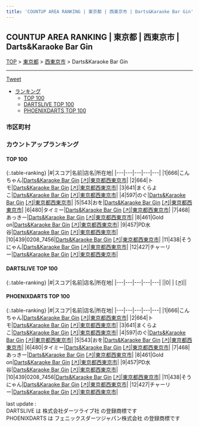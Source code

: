 ```yaml
---
title: 'COUNTUP AREA RANKING | 東京都 | 西東京市 | Darts&Karaoke Bar Gin'
---
```

## COUNTUP AREA RANKING | 東京都 | 西東京市 | Darts&Karaoke Bar Gin

[TOP](/darts/rank/) > [東京都](/darts/rank/東京都/) > [西東京市](/darts/rank/東京都/西東京市/) > Darts&Karaoke Bar Gin

___

<a href="https://twitter.com/share?ref_src=twsrc%5Etfw" data-text="COUNTUP AREA RANKING | 東京都西東京市Darts&Karaoke Bar Gin" class="twitter-share-button" data-hashtags="DARTSLIVE,PHOENIXDARTS,darts,ダーツ" data-show-count="false">Tweet</a>

* [ランキング](#カウントアップランキング)
    * [TOP 100](#top-100)
    * [DARTSLIVE TOP 100](#dartslive-top-100)
    * [PHOENIXDARTS TOP 100](#phoenixdarts-top-100)

### 市区町村

<ul>

</ul>

### カウントアップランキング

#### TOP 100



{:.table-ranking}
|#|スコア|名前|店名|所在地|
|---|---|---|---|---|
|1|666|<span class="rank-name-pd">こんちゃん</span>|<a href="/darts/rank/shops/92958.html">Darts&Karaoke Bar Gin</a> <a href="https://vs.phoenixdarts.com/jp/shop/shopDetailInfo/s_92958?s_seq=92958">[↗]</a>|<a href="/darts/rank/東京都/西東京市">東京都西東京市</a>|
|2|664|<span class="rank-name-pd">トモ</span>|<a href="/darts/rank/shops/92958.html">Darts&Karaoke Bar Gin</a> <a href="https://vs.phoenixdarts.com/jp/shop/shopDetailInfo/s_92958?s_seq=92958">[↗]</a>|<a href="/darts/rank/東京都/西東京市">東京都西東京市</a>|
|3|641|<span class="rank-name-pd">まくらよこ</span>|<a href="/darts/rank/shops/92958.html">Darts&Karaoke Bar Gin</a> <a href="https://vs.phoenixdarts.com/jp/shop/shopDetailInfo/s_92958?s_seq=92958">[↗]</a>|<a href="/darts/rank/東京都/西東京市">東京都西東京市</a>|
|4|597|<span class="rank-name-pd">のぐ</span>|<a href="/darts/rank/shops/92958.html">Darts&Karaoke Bar Gin</a> <a href="https://vs.phoenixdarts.com/jp/shop/shopDetailInfo/s_92958?s_seq=92958">[↗]</a>|<a href="/darts/rank/東京都/西東京市">東京都西東京市</a>|
|5|543|<span class="rank-name-pd">おを</span>|<a href="/darts/rank/shops/92958.html">Darts&Karaoke Bar Gin</a> <a href="https://vs.phoenixdarts.com/jp/shop/shopDetailInfo/s_92958?s_seq=92958">[↗]</a>|<a href="/darts/rank/東京都/西東京市">東京都西東京市</a>|
|6|480|<span class="rank-name-pd">タイミー</span>|<a href="/darts/rank/shops/92958.html">Darts&Karaoke Bar Gin</a> <a href="https://vs.phoenixdarts.com/jp/shop/shopDetailInfo/s_92958?s_seq=92958">[↗]</a>|<a href="/darts/rank/東京都/西東京市">東京都西東京市</a>|
|7|468|<span class="rank-name-pd">あっきー</span>|<a href="/darts/rank/shops/92958.html">Darts&Karaoke Bar Gin</a> <a href="https://vs.phoenixdarts.com/jp/shop/shopDetailInfo/s_92958?s_seq=92958">[↗]</a>|<a href="/darts/rank/東京都/西東京市">東京都西東京市</a>|
|8|461|<span class="rank-name-pd">Gold on</span>|<a href="/darts/rank/shops/92958.html">Darts&Karaoke Bar Gin</a> <a href="https://vs.phoenixdarts.com/jp/shop/shopDetailInfo/s_92958?s_seq=92958">[↗]</a>|<a href="/darts/rank/東京都/西東京市">東京都西東京市</a>|
|9|457|<span class="rank-name-pd">PD水谷</span>|<a href="/darts/rank/shops/92958.html">Darts&Karaoke Bar Gin</a> <a href="https://vs.phoenixdarts.com/jp/shop/shopDetailInfo/s_92958?s_seq=92958">[↗]</a>|<a href="/darts/rank/東京都/西東京市">東京都西東京市</a>|
|10|439|<span class="rank-name-pd">0208_7456</span>|<a href="/darts/rank/shops/92958.html">Darts&Karaoke Bar Gin</a> <a href="https://vs.phoenixdarts.com/jp/shop/shopDetailInfo/s_92958?s_seq=92958">[↗]</a>|<a href="/darts/rank/東京都/西東京市">東京都西東京市</a>|
|11|438|<span class="rank-name-pd">そうにゃん</span>|<a href="/darts/rank/shops/92958.html">Darts&Karaoke Bar Gin</a> <a href="https://vs.phoenixdarts.com/jp/shop/shopDetailInfo/s_92958?s_seq=92958">[↗]</a>|<a href="/darts/rank/東京都/西東京市">東京都西東京市</a>|
|12|427|<span class="rank-name-pd">チャーリー</span>|<a href="/darts/rank/shops/92958.html">Darts&Karaoke Bar Gin</a> <a href="https://vs.phoenixdarts.com/jp/shop/shopDetailInfo/s_92958?s_seq=92958">[↗]</a>|<a href="/darts/rank/東京都/西東京市">東京都西東京市</a>|


#### DARTSLIVE TOP 100



{:.table-ranking}
|#|スコア|名前|店名|所在地|
|---|---|---|---|---|
||0|<span class="rank-name-dl"> </span>|<a href="/darts/rank/shops/.html"></a> <a href="">[↗]</a>|<a href="/darts/rank//"></a>|


#### PHOENIXDARTS TOP 100



{:.table-ranking}
|#|スコア|名前|店名|所在地|
|---|---|---|---|---|
|1|666|<span class="rank-name-pd">こんちゃん</span>|<a href="/darts/rank/shops/92958.html">Darts&Karaoke Bar Gin</a> <a href="https://vs.phoenixdarts.com/jp/shop/shopDetailInfo/s_92958?s_seq=92958">[↗]</a>|<a href="/darts/rank/東京都/西東京市">東京都西東京市</a>|
|2|664|<span class="rank-name-pd">トモ</span>|<a href="/darts/rank/shops/92958.html">Darts&Karaoke Bar Gin</a> <a href="https://vs.phoenixdarts.com/jp/shop/shopDetailInfo/s_92958?s_seq=92958">[↗]</a>|<a href="/darts/rank/東京都/西東京市">東京都西東京市</a>|
|3|641|<span class="rank-name-pd">まくらよこ</span>|<a href="/darts/rank/shops/92958.html">Darts&Karaoke Bar Gin</a> <a href="https://vs.phoenixdarts.com/jp/shop/shopDetailInfo/s_92958?s_seq=92958">[↗]</a>|<a href="/darts/rank/東京都/西東京市">東京都西東京市</a>|
|4|597|<span class="rank-name-pd">のぐ</span>|<a href="/darts/rank/shops/92958.html">Darts&Karaoke Bar Gin</a> <a href="https://vs.phoenixdarts.com/jp/shop/shopDetailInfo/s_92958?s_seq=92958">[↗]</a>|<a href="/darts/rank/東京都/西東京市">東京都西東京市</a>|
|5|543|<span class="rank-name-pd">おを</span>|<a href="/darts/rank/shops/92958.html">Darts&Karaoke Bar Gin</a> <a href="https://vs.phoenixdarts.com/jp/shop/shopDetailInfo/s_92958?s_seq=92958">[↗]</a>|<a href="/darts/rank/東京都/西東京市">東京都西東京市</a>|
|6|480|<span class="rank-name-pd">タイミー</span>|<a href="/darts/rank/shops/92958.html">Darts&Karaoke Bar Gin</a> <a href="https://vs.phoenixdarts.com/jp/shop/shopDetailInfo/s_92958?s_seq=92958">[↗]</a>|<a href="/darts/rank/東京都/西東京市">東京都西東京市</a>|
|7|468|<span class="rank-name-pd">あっきー</span>|<a href="/darts/rank/shops/92958.html">Darts&Karaoke Bar Gin</a> <a href="https://vs.phoenixdarts.com/jp/shop/shopDetailInfo/s_92958?s_seq=92958">[↗]</a>|<a href="/darts/rank/東京都/西東京市">東京都西東京市</a>|
|8|461|<span class="rank-name-pd">Gold on</span>|<a href="/darts/rank/shops/92958.html">Darts&Karaoke Bar Gin</a> <a href="https://vs.phoenixdarts.com/jp/shop/shopDetailInfo/s_92958?s_seq=92958">[↗]</a>|<a href="/darts/rank/東京都/西東京市">東京都西東京市</a>|
|9|457|<span class="rank-name-pd">PD水谷</span>|<a href="/darts/rank/shops/92958.html">Darts&Karaoke Bar Gin</a> <a href="https://vs.phoenixdarts.com/jp/shop/shopDetailInfo/s_92958?s_seq=92958">[↗]</a>|<a href="/darts/rank/東京都/西東京市">東京都西東京市</a>|
|10|439|<span class="rank-name-pd">0208_7456</span>|<a href="/darts/rank/shops/92958.html">Darts&Karaoke Bar Gin</a> <a href="https://vs.phoenixdarts.com/jp/shop/shopDetailInfo/s_92958?s_seq=92958">[↗]</a>|<a href="/darts/rank/東京都/西東京市">東京都西東京市</a>|
|11|438|<span class="rank-name-pd">そうにゃん</span>|<a href="/darts/rank/shops/92958.html">Darts&Karaoke Bar Gin</a> <a href="https://vs.phoenixdarts.com/jp/shop/shopDetailInfo/s_92958?s_seq=92958">[↗]</a>|<a href="/darts/rank/東京都/西東京市">東京都西東京市</a>|
|12|427|<span class="rank-name-pd">チャーリー</span>|<a href="/darts/rank/shops/92958.html">Darts&Karaoke Bar Gin</a> <a href="https://vs.phoenixdarts.com/jp/shop/shopDetailInfo/s_92958?s_seq=92958">[↗]</a>|<a href="/darts/rank/東京都/西東京市">東京都西東京市</a>|


<div class="footer border-top border-gray-light mt-5 pt-3 text-right text-gray">
    last update : <span style="font-weight: italic" id="foot_last_modified"></span><br />
    DARTSLIVE は 株式会社ダーツライブ社 の登録商標です<br />
    PHOENIXDARTS は フェニックスダーツジャパン株式会社 の登録商標です<br />
</div>

<script src="https://cdnjs.cloudflare.com/ajax/libs/jquery.tablesorter/2.31.3/js/jquery.tablesorter.min.js" integrity="sha512-qzgd5cYSZcosqpzpn7zF2ZId8f/8CHmFKZ8j7mU4OUXTNRd5g+ZHBPsgKEwoqxCtdQvExE5LprwwPAgoicguNg==" crossorigin="anonymous" referrerpolicy="no-referrer"></script>
<link rel="stylesheet" href="https://cdnjs.cloudflare.com/ajax/libs/jquery.tablesorter/2.31.3/css/theme.default.min.css" integrity="sha512-wghhOJkjQX0Lh3NSWvNKeZ0ZpNn+SPVXX1Qyc9OCaogADktxrBiBdKGDoqVUOyhStvMBmJQ8ZdMHiR3wuEq8+w==" crossorigin="anonymous" referrerpolicy="no-referrer" />
<script>
$(function() {
    $(".table-ranking").tablesorter({sortList:[[0, 0]]});
    $("#foot_last_modified").text(formatDate(new Date(document.lastModified), 'yyyy-MM-dd HH:mm:ss'));
});
</script>

<script async src="https://platform.twitter.com/widgets.js" charset="utf-8"></script>